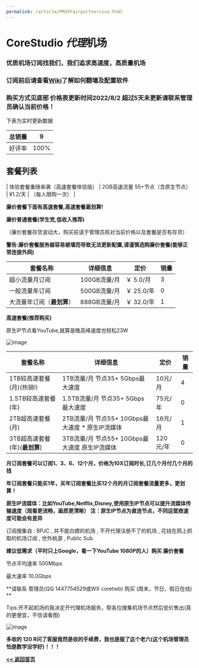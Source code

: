 ```yaml
---
permalink: /article/PROXYairportservice.html
---
```


# CoreStudio *代理*机场

### 优质机场订阅找我们，我们追求高速度，高质量机场

### 订阅前后请查看[Wiki](/wiki/翻墙)了解如何翻墙及配置软件

### 购买方式见底部 价格表更新时间2022/8/2 超过5天未更新请联系管理员确认当前价格！

下表为实时更新数据

| 总销量 | 9 |
| ----- | -- |
| 好评率 | 100% |

## 套餐列表

| 体验套餐重磅来袭（高速套餐体验版） | 2GB高速流量 55+节点（含原生节点） | ¥1.2/天 | （每人限购一次） |

**廉价套餐下面有高速套餐,高速套餐最划算!**

**廉价普通套餐(学生党,低收入推荐)**

（廉价套餐存货波动大，购买前请于管理员核对当前价格以及套餐是否有存货）

**警告:廉价套餐服务器容易被墙而导致无法更新配置,请谨慎选购廉价套餐(能够正常连接外网)**

| **套餐名称** | **详细信息** | **定价** | 销量 |
| ------------- | ------------- | ------- | -- |
| 超小流量月订阅 | 100GB流量/月 | ￥ 5.0/月 | 3 |
| 一般流量年订阅 | 500GB流量/月 | ￥ 25.0/年 | 0 |
| 大流量年订阅（**最划算**） | 888GB流量/月 | ￥ 32.0/年 | 1 |

**高速套餐(推荐购买)**

原生IP节点看YouTube,就算是晚高峰速度也轻松23W

![image](https://user-images.githubusercontent.com/102907913/178104947-15e4983f-ea90-4673-b2bd-52a59ba2550c.png)


| **套餐名称** | **详细信息** | **定价** | 销量 |
| ------------- | ------------- | ------- | -- |
| 1TB较高速套餐(月)(热销!) | 1TB流量/月 节点35+ 5Gbps最大速度 | 10元/月 | 4 |
| 1.5TB较高速套餐(年) | 1.5TB流量/月 节点35+ 5Gbps最大速度 | 75元/年 | 0 |
| 2TB超高速套餐(月) | 2TB流量/月 节点55+ 10Gbps最大速度 * 原生IP流媒体 | 16元/月 | 1 |
| 3TB超高速套餐(年)(**最划算**) | 3TB流量/月 节点55+ 10Gbps最大速度 原生IP流媒体 | 120元/年 | 0 |

**月订阅套餐可以订阅1、3、6、12个月，价格为10X订阅时长,订几个月付几个月的钱**

**年订阅套餐只能买1年，买年订阅套餐比买12个月的月订阅套餐流量更多，更划算！**

**原生IP流媒体：比如YouTube,Netflix,Disney,使用原生IP节点可以提升流媒体传输速度（观看更流畅，画质更清晰） 注：原生IP节点为直连节点，不同运营商速度可能会有差异**

订阅搜集自 : BPJC , 并不能白嫖的机场 , 不开代理注册不了的机场 , 花钱在网上抓取的机场订阅 , 世外桃源 , Public Sub

**建议低需求（平时只上Google，看一下YouTube 1080P的人）购买 廉价套餐**

节点平均速率 500Mbps

最大速率 10.0Gbps

**请联系 管理员(QQ 1447754529或WX coretwb) 购买 (周末，节日，假日在线) **

Tips:开不起机场的我决定开代理机场服务，帮各位搜集机场节点然后低价售出(真的更便宜，不信请看图)

![image](https://user-images.githubusercontent.com/102907913/176184680-9cc6cbc9-0a8f-4580-8773-9f07def19184.png)

**多收的 120 R问了客服竟然是收的手续费，我也是服了这个老六(这个机场管理员怕是数学没学好)！！！**

**[<< 返回首页](https://corestudi0.github.io)**
